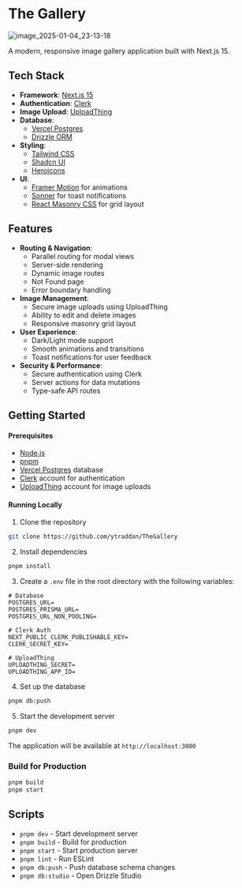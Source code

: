 # The Gallery
![image_2025-01-04_23-13-18](https://github.com/user-attachments/assets/c1b3f06f-6fc8-499f-a143-acf7d35142dc)

A modern, responsive image gallery application built with Next.js 15.

## Tech Stack

- **Framework**: [Next.js 15](https://nextjs.org/)
- **Authentication**: [Clerk](https://clerk.com/)
- **Image Upload**: [UploadThing](https://uploadthing.com/)
- **Database**:
  - [Vercel Postgres](https://vercel.com/storage/postgres)
  - [Drizzle ORM](https://orm.drizzle.team/)
- **Styling**:
  - [Tailwind CSS](https://tailwindcss.com/)
  - [Shadcn UI](https://ui.shadcn.com/)
  - [Heroicons](https://heroicons.com/)
- **UI**:
  - [Framer Motion](https://www.framer.com/motion/) for animations
  - [Sonner](https://sonner.emilkowal.ski/) for toast notifications
  - [React Masonry CSS](https://www.npmjs.com/package/react-masonry-css) for grid layout

## Features

- **Routing & Navigation**:
  - Parallel routing for modal views
  - Server-side rendering
  - Dynamic image routes
  - Not Found page
  - Error boundary handling
- **Image Management**:
  - Secure image uploads using UploadThing
  - Ability to edit and delete images
  - Responsive masonry grid layout
- **User Experience**:
  - Dark/Light mode support
  - Smooth animations and transitions
  - Toast notifications for user feedback
- **Security & Performance**:
  - Secure authentication using Clerk
  - Server actions for data mutations
  - Type-safe API routes

## Getting Started

#### Prerequisites

- [Node.js](https://nodejs.org/)
- [pnpm](https://pnpm.io/)
- [Vercel Postgres](https://vercel.com/storage/postgres) database
- [Clerk](https://clerk.com/) account for authentication
- [UploadThing](https://uploadthing.com/) account for image uploads

#### Running Locally
1. Clone the repository

```bash
git clone https://github.com/ytraddan/TheGallery
```

2. Install dependencies

```bash
pnpm install
```

3. Create a `.env` file in the root directory with the following variables:

```env
# Database
POSTGRES_URL=
POSTGRES_PRISMA_URL=
POSTGRES_URL_NON_POOLING=

# Clerk Auth
NEXT_PUBLIC_CLERK_PUBLISHABLE_KEY=
CLERK_SECRET_KEY=

# UploadThing
UPLOADTHING_SECRET=
UPLOADTHING_APP_ID=
```

4. Set up the database

```bash
pnpm db:push
```

5. Start the development server

```bash
pnpm dev
```

The application will be available at `http://localhost:3000`

### Build for Production

```bash
pnpm build
pnpm start
```

## Scripts

- `pnpm dev` - Start development server
- `pnpm build` - Build for production
- `pnpm start` - Start production server
- `pnpm lint` - Run ESLint
- `pnpm db:push` - Push database schema changes
- `pnpm db:studio` - Open Drizzle Studio
